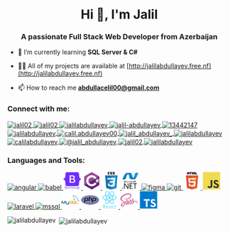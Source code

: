 <h1 align="center">
    Hi 👋, I'm Jalil
</h1>
<h3 align="center">
    A passionate Full Stack Web Developer from Azerbaijan
</h3>

- 🌱 I’m currently learning **SQL Server & C#**

- 👨‍💻 All of my projects are available at [http://jalilabdullayev.free.nf](http://jalilabdullayev.free.nf)

- 📫 How to reach me **abdullacelil00@gmail.com**

<h3 align="left">
    Connect with me:
</h3>
<p align="left">
    <a href="https://codepen.io/jalil02" target="blank">
        <img align="center"
             src="https://raw.githubusercontent.com/rahuldkjain/github-profile-readme-generator/master/src/images/icons/Social/codepen.svg"
             alt="jalil02" height="30" width="40"/>
    </a>
    <a href="https://dev.to/jalil02" target="blank">
        <img align="center"
             src="https://raw.githubusercontent.com/rahuldkjain/github-profile-readme-generator/master/src/images/icons/Social/devto.svg"
             alt="jalil02" height="30" width="40"/>
    </a>
    <a href="https://twitter.com/jalilabdullayev" target="blank">
        <img align="center"
             src="https://raw.githubusercontent.com/rahuldkjain/github-profile-readme-generator/master/src/images/icons/Social/twitter.svg"
             alt="jalilabdullayev" height="30" width="40"/>
    </a>
    <a href="https://linkedin.com/in/jalil-abdullayev" target="blank">
        <img align="center"
             src="https://raw.githubusercontent.com/rahuldkjain/github-profile-readme-generator/master/src/images/icons/Social/linked-in-alt.svg"
             alt="jalil-abdullayev" height="30" width="40"/>
    </a>
    <a href="https://stackoverflow.com/users/13442147" target="blank">
        <img align="center"
             src="https://raw.githubusercontent.com/rahuldkjain/github-profile-readme-generator/master/src/images/icons/Social/stack-overflow.svg"
             alt="13442147" height="30" width="40"/>
    </a>
    <a href="https://kaggle.com/jalilabdullayev" target="blank">
        <img align="center"
             src="https://raw.githubusercontent.com/rahuldkjain/github-profile-readme-generator/master/src/images/icons/Social/kaggle.svg"
             alt="jalilabdullayev" height="30" width="40"/>
    </a>
    <a href="https://fb.com/calil.abdullayev00" target="blank">
        <img align="center"
             src="https://raw.githubusercontent.com/rahuldkjain/github-profile-readme-generator/master/src/images/icons/Social/facebook.svg"
             alt="calil.abdullayev00" height="30" width="40"/>
    </a>
    <a href="https://instagram.com/jalil_abdullayev_" target="blank">
        <img align="center"
             src="https://raw.githubusercontent.com/rahuldkjain/github-profile-readme-generator/master/src/images/icons/Social/instagram.svg"
             alt="jalil_abdullayev_" height="30" width="40"/>
    </a>
    <a href="https://dribbble.com/jalilabdullayev" target="blank">
        <img align="center"
             src="https://raw.githubusercontent.com/rahuldkjain/github-profile-readme-generator/master/src/images/icons/Social/dribbble.svg"
             alt="jalilabdullayev" height="30" width="40"/>
    </a>
    <a href="https://www.behance.net/calilabdullayev" target="blank">
        <img align="center"
             src="https://raw.githubusercontent.com/rahuldkjain/github-profile-readme-generator/master/src/images/icons/Social/behance.svg"
             alt="calilabdullayev" height="30" width="40"/>
    </a>
    <a href="https://medium.com/@jalil_abdullayev" target="blank">
        <img align="center"
             src="https://raw.githubusercontent.com/rahuldkjain/github-profile-readme-generator/master/src/images/icons/Social/medium.svg"
             alt="@jalil_abdullayev" height="30" width="40"/>
    </a>
    <a href="https://www.hackerrank.com/jalil02" target="blank">
        <img align="center"
             src="https://raw.githubusercontent.com/rahuldkjain/github-profile-readme-generator/master/src/images/icons/Social/hackerrank.svg"
             alt="jalil02" height="30" width="40"/>
    </a>
    <a href="https://auth.geeksforgeeks.org/user/jalilabdullayev" target="blank">
        <img align="center"
             src="https://raw.githubusercontent.com/rahuldkjain/github-profile-readme-generator/master/src/images/icons/Social/geeks-for-geeks.svg"
             alt="jalilabdullayev" height="30" width="40"/>
    </a>
</p>

<h3 align="left">
    Languages and Tools:
</h3>
<p align="left"><a href="https://angular.io" target="_blank" rel="noreferrer">
    <img src="https://angular.io/assets/images/logos/angular/angular.svg" alt="angular" width="40" height="40"/>
</a>
    <a href="https://babeljs.io/" target="_blank" rel="noreferrer">
        <img src="https://www.vectorlogo.zone/logos/babeljs/babeljs-icon.svg" alt="babel" width="40" height="40"/>
    </a>
    <a href="https://getbootstrap.com" target="_blank" rel="noreferrer">
        <img src="https://raw.githubusercontent.com/devicons/devicon/master/icons/bootstrap/bootstrap-plain-wordmark.svg"
             alt="bootstrap" width="40" height="40"/>
    </a>
    <a href="https://www.w3schools.com/cs/" target="_blank" rel="noreferrer">
        <img src="https://raw.githubusercontent.com/devicons/devicon/master/icons/csharp/csharp-original.svg"
             alt="csharp" width="40" height="40"/>
    </a>
    <a href="https://www.w3schools.com/css/" target="_blank" rel="noreferrer">
        <img src="https://raw.githubusercontent.com/devicons/devicon/master/icons/css3/css3-original-wordmark.svg"
             alt="css3" width="40" height="40"/>
    </a>
    <a href="https://dotnet.microsoft.com/" target="_blank" rel="noreferrer">
        <img src="https://raw.githubusercontent.com/devicons/devicon/master/icons/dot-net/dot-net-original-wordmark.svg"
             alt="dotnet" width="40" height="40"/>
    </a>
    <a href="https://www.figma.com/" target="_blank" rel="noreferrer">
        <img src="https://www.vectorlogo.zone/logos/figma/figma-icon.svg" alt="figma" width="40" height="40"/>
    </a>
    <a href="https://git-scm.com/" target="_blank" rel="noreferrer">
        <img src="https://www.vectorlogo.zone/logos/git-scm/git-scm-icon.svg" alt="git" width="40" height="40"/>
    </a>
    <a href="https://www.w3.org/html/" target="_blank" rel="noreferrer">
        <img src="https://raw.githubusercontent.com/devicons/devicon/master/icons/html5/html5-original-wordmark.svg"
             alt="html5" width="40" height="40"/>
    </a>
    <a href="https://developer.mozilla.org/en-US/docs/Web/JavaScript" target="_blank" rel="noreferrer">
        <img src="https://raw.githubusercontent.com/devicons/devicon/master/icons/javascript/javascript-original.svg"
             alt="javascript" width="40" height="40"/>
    </a>
    <a href="https://laravel.com/" target="_blank" rel="noreferrer">
        <img src="https://upload.wikimedia.org/wikipedia/commons/thumb/9/9a/Laravel.svg/1969px-Laravel.svg.png"
             alt="laravel" width="40" height="40"/>
    </a>
    <a href="https://www.microsoft.com/en-us/sql-server" target="_blank" rel="noreferrer">
        <img src="https://www.svgrepo.com/show/303229/microsoft-sql-server-logo.svg" alt="mssql" width="40"
             height="40"/>
    </a>
    <a href="https://www.mysql.com/" target="_blank" rel="noreferrer">
        <img src="https://raw.githubusercontent.com/devicons/devicon/master/icons/mysql/mysql-original-wordmark.svg"
             alt="mysql" width="40" height="40"/>
    </a>
    <a href="https://www.php.net" target="_blank" rel="noreferrer">
        <img src="https://raw.githubusercontent.com/devicons/devicon/master/icons/php/php-original.svg" alt="php"
             width="40" height="40"/>
    </a>
    <a href="https://reactjs.org/" target="_blank" rel="noreferrer">
        <img src="https://raw.githubusercontent.com/devicons/devicon/master/icons/react/react-original-wordmark.svg"
             alt="react" width="40" height="40"/>
    </a>
    <a href="https://sass-lang.com" target="_blank" rel="noreferrer">
        <img src="https://raw.githubusercontent.com/devicons/devicon/master/icons/sass/sass-original.svg" alt="sass"
             width="40" height="40"/>
    </a>
    <a href="https://www.typescriptlang.org/" target="_blank" rel="noreferrer">
        <img src="https://raw.githubusercontent.com/devicons/devicon/master/icons/typescript/typescript-original.svg"
             alt="typescript" width="40" height="40"/>
    </a>
</p>

<p>
    <img align="left"
         src="https://github-readme-stats.vercel.app/api/top-langs?username=jalilabdullayev&show_icons=true&theme=dark&locale=en&layout=compact"
         alt="jalilabdullayev"/>
</p>

<p>
    &nbsp;
    <img align="center"
         src="https://github-readme-stats.vercel.app/api?username=jalilabdullayev&show_icons=true&theme=dark&locale=en"
         alt="jalilabdullayev"/>
</p>
